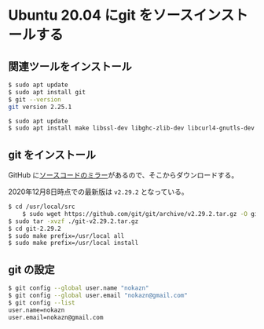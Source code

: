 # Ubuntu 20.04 にgit をソースインストールする

## 関連ツールをインストール

```bash
$ sudo apt update
$ sudo apt install git
$ git --version
git version 2.25.1
```

```bash
$ sudo apt update
$ sudo apt install make libssl-dev libghc-zlib-dev libcurl4-gnutls-dev libexpat1-dev gettext unzip -y
```

## git をインストール

GitHub に[ソースコードのミラー](https://github.com/git/git/releases)があるので、そこからダウンロードする。

2020年12月8日時点での最新版は `v2.29.2` となっている。

```bash
$ cd /usr/local/src
    $ sudo wget https://github.com/git/git/archive/v2.29.2.tar.gz -O git-v2.29.2.tar.gz
$ sudo tar -xvzf ./git-v2.29.2.tar.gz
$ cd git-2.29.2
$ sudo make prefix=/usr/local all
$ sudo make prefix=/usr/local install
```

## git の設定

```bash
$ git config --global user.name "nokazn"
$ git config --global user.email "nokazn@gmail.com"
$ git config --list
user.name=nokazn
user.email=nokazn@gmail.com
```